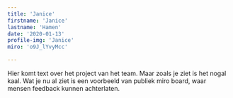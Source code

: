 ```yaml
---
title: 'Janice'
firstname: 'Janice'
lastname: 'Hamen'
date: '2020-01-13'
profile-img: 'Janice'
miro: 'o9J_lYvyMcc'

---
```


Hier komt text over het project van het team. Maar zoals je ziet is het nogal kaal. Wat je nu al ziet is een voorbeeld van publiek miro board, waar mensen feedback kunnen achterlaten.

